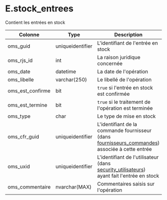 # E.stock_entrees

Contient les entrées en stock

Colonne|Type|Description
---|---|---
oms_guid|uniqueidentifier|L'identifiant de l'entrée en stock 
oms_rjs_id|int|La raison juridique concernée 
oms_date|datetime|La date de l'opération 
oms_libelle|varchar(250)|Le libellé de l'opération 
oms_est_confirme|bit|`true` si l'entrée en stock est confirmée 
oms_est_termine|bit|`true` si le traitement de l'opération est terminée 
oms_type|char|Le type de mise en stock 
oms_cfr_guid|uniqueidentifier|L'identifiant de la commande fournisseur (dans [fournisseurs_commandes](generated_fournisseurs_commandes.md)) associée à cette entrée 
oms_uxid|uniqueidentifier|L'identifiant de l'utilisateur (dans [security_utilisateurs](generated_security_utilisateurs.md)) ayant fait l'entrée en stock 
oms_commentaire|nvarchar(MAX)|Commentaires saisis sur l'opération 
